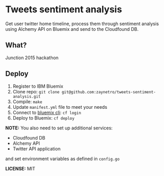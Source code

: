 # Tweets sentiment analysis

Get user twitter home timeline, process them through
sentiment analysis using Alchemy API on Bluemix and
send to the Cloudfound DB.

## What?

Junction 2015 hackathon

## Deploy

1. Register to IBM Bluemix
2. Clone repo: `git clone git@github.com:zaynetro/tweets-sentiment-analysis.git`
3. Compile: `make`
4. Update `manifest.yml` file to meet your needs
5. Connect to [bluemix cli](https://github.com/cloudfoundry/cli): `cf login`
6. Deploy to Bluemix: `cf deploy`

**NOTE:** You also need to set up additional services:

* Cloudfound DB
* Alchemy API
* Twitter API application

and set environment variables as defined in `config.go`

**LICENSE:** MIT
